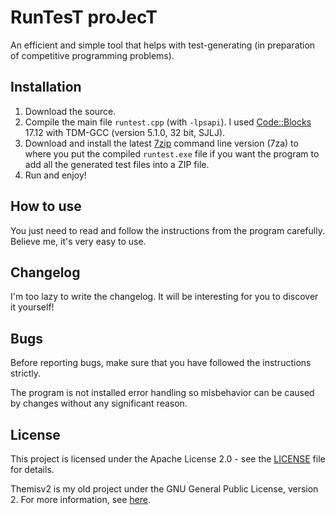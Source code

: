 # RunTesT proJecT

An efficient and simple tool that helps with test-generating (in preparation of competitive programming problems).

## Installation

1. Download the source.
2. Compile the main file `runtest.cpp` (with `-lpsapi`). I used [Code::Blocks](http://www.codeblocks.org) 17.12 with TDM-GCC (version 5.1.0, 32 bit, SJLJ).
3. Download and install the latest [7zip](https://www.7-zip.org) command line version (7za) to where you put the compiled `runtest.exe` file if you want the program to add all the generated test files into a ZIP file.
4. Run and enjoy!

## How to use

You just need to read and follow the instructions from the program carefully. Believe me, it's very easy to use.

## Changelog

I'm too lazy to write the changelog. It will be interesting for you to discover it yourself!

## Bugs

Before reporting bugs, make sure that you have followed the instructions strictly.

The program is not installed error handling so misbehavior can be caused by changes without any significant reason.

## License

This project is licensed under the Apache License 2.0 - see the [LICENSE](LICENSE) file for details.

Themisv2 is my old project under the GNU General Public License, version 2. For more information, see [here](https://www.gnu.org/licenses/old-licenses/gpl-2.0.en.html).
